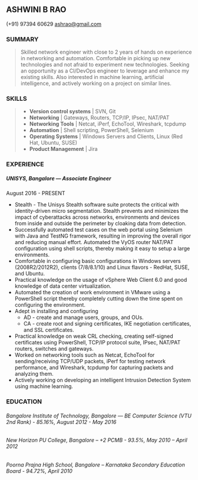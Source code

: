 ## ASHWINI B RAO
(+91) 97394 60629
ashrao@gmail.com

### SUMMARY
> Skilled network engineer with close to 2 years of hands on experience in networking and automation. Comfortable in picking up new technologies and not afraid to experiment new technologies. Seeking an opportunity as a CI/DevOps engineer to leverage and enhance my existing skills. Also interested in machine learning, artificial intelligence, and actively working on a project on similar lines.

### SKILLS

> - __Version control systems__ | SVN, Git 
> - __Networking__ | Gateways, Routers, TCP/IP, IPsec, NAT/PAT 
> - __Networking Tools__ | Netcat, iPerf, EchoTool, Wireshark, tcpdump 
> - __Automation__ | Shell scripting, PowerShell, Selenium 
> - __Operating Systems__ | Windows Servers and Clients, Linux (Red Hat, Ubuntu, SUSE) 
> - __Product Management__ | Jira 

### EXPERIENCE
##### UNISYS, Bangalore — Associate Engineer
August 2016 - PRESENT
- Stealth - The Unisys Stealth software suite protects the critical with identity-driven micro segmentation. Stealth prevents and minimizes the impact of cyberattacks across networks, environments and devices from inside and outside the perimeter by cloaking data from detection.
- Successfully automated test cases on the web portal using Selenium with Java and TestNG framework, resulting in improving the overall rigor and reducing manual effort.
Automated the VyOS router NAT/PAT configuration using shell scripts, thereby making it easy to setup a large environments.
- Comfortable in configuring basic configurations in Windows servers (2008R2/2012R2), clients (7/8/8.1/10) and Linux flavors - RedHat, SUSE, and Ubuntu.
- Practical knowledge on the usage of vSphere Web Client 6.0 and good knowledge of data center virtualization.
- Automated the creation of work environment in VMware using a PowerShell script thereby completely cutting down the time spent on configuring the environment.
- Adept in installing and configuring 
    - AD - create and manage users, groups, and OUs.
    - CA - create root and signing certificates, IKE negotiation certificates, and SSL certificates.
- Practical knowledge on weak CRL checking, creating self-signed certificates using PowerShell, TCP/IP protocol suite, IPsec, NAT/PAT routers, switches and gateways.
- Worked on networking tools such as Netcat, EchoTool for sending/receiving TCP/UDP packets, iPerf for testing network performance, and Wireshark, tcpdump for capturing packets and analyzing them.
- Actively working on developing an intelligent Intrusion Detection System using machine learning.

### EDUCATION
###### Bangalore Institute of Technology, Bangalore — BE Computer Science (VTU 2nd Rank) - 85.16%, August 2012 - May 2016
###### New Horizon PU College, Bangalore – +2 PCMB -  93.5%, May 2010 – April 2012
###### Poorna Prajna High School, Bangalore – Karnataka Secondary Education Board - 94.72%, April 2010
